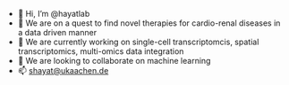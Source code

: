 - 👋 Hi, I’m @hayatlab
- 👀 We are on a quest to find novel therapies for cardio-renal diseases in a data driven manner
- 🌱 We are currently working on single-cell transcriptomcis, spatial transcriptomics, multi-omics data integration
- 💞️ We are looking to collaborate on machine learning
- 📫 shayat@ukaachen.de

<!---
hayatlab/hayatlab is a ✨ special ✨ repository because its `README.md` (this file) appears on your GitHub profile.
You can click the Preview link to take a look at your changes.
--->
